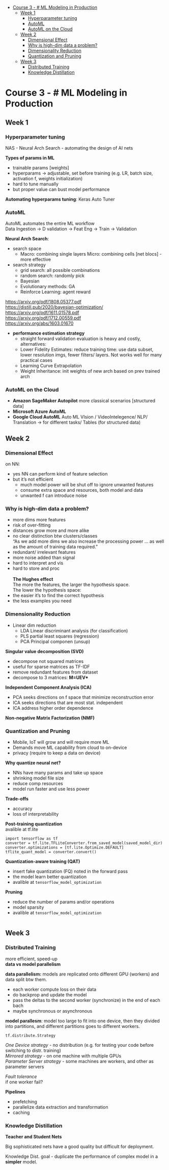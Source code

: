 <!DOCTYPE html>
<html>

<head>
  <meta charset="utf-8">
  <meta name="viewport" content="width=device-width, initial-scale=1.0">
  <title>3-ML Modeling Pipelines in Prod</title>
  <link rel="stylesheet" href="https://stackedit.io/style.css" />
</head>

<body class="stackedit">
  <div class="stackedit__html"><p><div class="toc">
<ul>
<li><a href="#course-3----ml-modeling-in-production">Course 3 - # ML Modeling in Production</a>
<ul>
<li><a href="#week-1">Week 1</a>
<ul>
<li><a href="#hyperparameter-tuning">Hyperparameter tuning</a></li>
<li><a href="#automl">AutoML</a></li>
<li><a href="#automl-on-the-cloud">AutoML on the Cloud</a></li>
</ul>
</li>
<li><a href="#week-2">Week 2</a>
<ul>
<li><a href="#dimensional-effect">Dimensional Effect</a></li>
<li><a href="#why-is-high-dim-data-a-problem">Why is high-dim data a problem?</a></li>
<li><a href="#dimensionality-reduction">Dimensionality Reduction</a></li>
<li><a href="#quantization-and-pruning">Quantization and Pruning</a></li>
</ul>
</li>
<li><a href="#week-3">Week 3</a>
<ul>
<li><a href="#distributed-training">Distributed Training</a></li>
<li><a href="#knowledge-distillation">Knowledge Distillation</a></li>
</ul>
</li>
</ul>
</li>
</ul>
</div></p>
<h1 id="course-3----ml-modeling-in-production">Course 3 - # ML Modeling in Production</h1>
<h2 id="week-1">Week 1</h2>
<h3 id="hyperparameter-tuning">Hyperparameter tuning</h3>
<p>NAS - Neural Arch Search - automating the design of AI nets</p>
<p><strong>Types of params in ML</strong></p>
<ul>
<li>trainable params [weights]</li>
<li>hyperparams -&gt; adjustable, set before training (e.g. LR, batch size, activation f, weights initialization)</li>
<li>hard to tune manually</li>
<li>but proper value can bust model performance</li>
</ul>
<p><strong>Automating hyperparams tuning</strong>: Keras Auto Tuner</p>
<h3 id="automl">AutoML</h3>
<p>AutoML automates the entire ML workflow<br>
Data Ingestion -&gt; D validation -&gt; Feat Eng -&gt; Train -&gt; Validation</p>
<p><strong>Neural Arch Search</strong>:</p>
<ul>
<li>search space
<ul>
<li>Macro: combining single layers      Micro: combining cells [net blocs] - more effective</li>
</ul>
</li>
<li>search strategy
<ul>
<li>grid search: all possible combinations</li>
<li>random search: randomly pick</li>
<li>Bayesian</li>
<li>Evolutionary methods: GA</li>
<li>Reinforce Learning: agent reward</li>
</ul>
</li>
</ul>
<p><a href="https://arxiv.org/pdf/1808.05377.pdf">https://arxiv.org/pdf/1808.05377.pdf</a><br>
<a href="https://distill.pub/2020/bayesian-optimization/">https://distill.pub/2020/bayesian-optimization/</a><br>
<a href="https://arxiv.org/pdf/1611.01578.pdf">https://arxiv.org/pdf/1611.01578.pdf</a><br>
<a href="https://arxiv.org/pdf/1712.00559.pdf">https://arxiv.org/pdf/1712.00559.pdf</a><br>
<a href="https://arxiv.org/abs/1603.01670">https://arxiv.org/abs/1603.01670</a></p>
<ul>
<li><strong>performance estimation strategy</strong>
<ul>
<li>straight forward validation evaluation is heavy and costly, alternatives:</li>
<li>Lower Fidelity Estimates: reduce training time: use data subset, lower resolution imgs, fewer filters/ layers. Not works well for many practical cases</li>
<li>Learning Curve Extrapolation</li>
<li>Weight Inheritance: init weights of new arch based on prev trained arch</li>
</ul>
</li>
</ul>
<h3 id="automl-on-the-cloud">AutoML on the Cloud</h3>
<ul>
<li><strong>Amazon SageMaker Autopilot</strong> more classical scenarios [structured data]</li>
<li><strong>Microsoft Azure  AutoML</strong></li>
<li><strong>Google Cloud AutoML</strong> Auto ML VIsion / VideoIntelegence/ NLP/ Translation -&gt; for different tasks/ Tables (for structured data)</li>
</ul>
<h2 id="week-2">Week 2</h2>
<h3 id="dimensional-effect">Dimensional Effect</h3>
<p>on NN:</p>
<ul>
<li>yes NN can perform kind of feature selection</li>
<li>but it’s not efficient
<ul>
<li>much model power will be shut off to ignore unwanted features</li>
<li>consume extra space and resources, both model and data</li>
<li>unwanted f can introduce noise</li>
</ul>
</li>
</ul>
<h3 id="why-is-high-dim-data-a-problem">Why is high-dim data a problem?</h3>
<ul>
<li>more dims more features</li>
<li>risk of over-fitting</li>
<li>distances grow more and more alike</li>
<li>no clear distinction btw clusters/classes<br>
“As we add more dims we also increase the processing power … as well as the amount of training data required.”</li>
<li>redundant/ irrelevant features</li>
<li>more noise added than signal</li>
<li>hard to interpret and vis</li>
<li>hard to store and proc<br>
<img src="https://www.dropbox.com/s/bc3qa9ca5j8lf74/c3w2_1.png?raw=1" alt=""><br>
<strong>The Hughes effect</strong><br>
The more the features, the larger the hypothesis space.<br>
The lower the hypothesis space:</li>
<li>the easier it’s to find the correct hypothesis</li>
<li>the less examples you need</li>
</ul>
<h3 id="dimensionality-reduction">Dimensionality Reduction</h3>
<ul>
<li>Linear dim reduction
<ul>
<li>LDA Linear discriminant analysis (for classification)</li>
<li>PLS partial least squares (regression)</li>
<li>PCA Principal componen (unsup)</li>
</ul>
</li>
</ul>
<p><strong>Singular value decomposition (SVD)</strong></p>
<ul>
<li>decompose not squared matrices</li>
<li>useful for sparse matrices as TF-IDF</li>
<li>remove redundant features from dataset</li>
<li>decompose to 3 matrices: <strong>M=UEV*</strong></li>
</ul>
<p><strong>Independent Component Analysis (ICA)</strong></p>
<ul>
<li>PCA seeks directions on f space that minimize reconstruction error</li>
<li>ICA seeks directions that are most stat. independent</li>
<li>ICA address higher order dependence</li>
</ul>
<p><strong>Non-negative Matrix Factorization (NMF)</strong></p>
<h3 id="quantization-and-pruning">Quantization and Pruning</h3>
<ul>
<li>Mobile, IoT will grow and will require more ML</li>
<li>Demands move ML capability from cloud to on-device</li>
<li>privacy (require to keep a data on device)</li>
</ul>
<p><strong>Why quantize neural net?</strong></p>
<ul>
<li>NNs have many params and take up space</li>
<li>shrinking model file size</li>
<li>reduce comp resources</li>
<li>model run faster and use less power</li>
</ul>
<p><strong>Trade-offs</strong></p>
<ul>
<li>accuracy</li>
<li>loss of interpretability</li>
</ul>
<p><strong>Post-training quantization</strong><br>
avalible at tf.lite</p>
<pre><code>import tensorflow as tf
converter = tf.lite.TFLiteConverter.from_saved_model(saved_model_dir)
converter.optimizations = [tf.lite.Optimize.DEFAULT]
tflite_quant_model = converter.convert()
</code></pre>
<p><strong>Quantization-aware training (QAT)</strong></p>
<ul>
<li>insert fake quantization (FQ) noted in the forward pass</li>
<li>the model learn better quantization</li>
<li>avalible at <code>tensorflow_model_optimization</code></li>
</ul>
<p><strong>Pruning</strong></p>
<ul>
<li>reduce the number of params and/or operations</li>
<li>model sparsity</li>
<li>avalible at <code>tensorflow_model_optimization</code></li>
</ul>
<p><img src="https://www.dropbox.com/s/89pjvnhy91mv994/c3w2_2.png?raw=1" alt=""></p>
<h2 id="week-3">Week 3</h2>
<h3 id="distributed-training">Distributed Training</h3>
<p>more efficient, speed-up<br>
<strong>data vs model parallelism</strong></p>
<p><strong>data parallelism:</strong> models are replicated onto different GPU (workers) and data split btw them.</p>
<ul>
<li>each worker compute loss on their data</li>
<li>do backprop and update the model</li>
<li>pass the deltas to the second worker (synchronize) in the end of each bach</li>
<li>maybe synchronous or asynchronous</li>
</ul>
<p><strong>model parallesm</strong>:  model too large to fit into one device, then they divided into partitions,  and different partitions goes to different workers.</p>
<p><code>tf.distribute.Strategy</code></p>
<p><em>One Device strategy</em> - no distribution (e.g. for testing your code before switching to distr. training)<br>
<em>Mirrored strategy</em> - on one machine with multiple GPUs<br>
<em>Parameter Server strategy</em> - some machines are workers, and other as parameter servers</p>
<p><em>Fault tolerance</em><br>
if one worker fail?</p>
<p><strong>Pipelines</strong></p>
<ul>
<li>prefetching</li>
<li>parallelize data extraction and transformation</li>
<li>caching</li>
</ul>
<h3 id="knowledge-distillation">Knowledge Distillation</h3>
<p><strong>Teacher and Student Nets</strong></p>
<p>Big sophisticated nets have a good quality but difficult for deployment.</p>
<p>Knowledge Dist. goal - duplicate the performance of complex model in a <strong>simpler</strong> model.</p>
</div>
</body>

</html>

